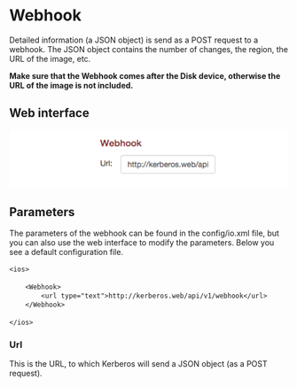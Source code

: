 # Webhook

Detailed information (a JSON object) is send as a POST request to a webhook. The JSON object contains the number of changes, the region, the URL of the image, etc. 

**Make sure that the Webhook comes after the Disk device, otherwise the URL of the image is not included.**

## Web interface 

![Webhook io](4_webhook.png)

## Parameters

The parameters of the webhook can be found in the config/io.xml file, but you can also use the web interface to modify the parameters. Below you see a default configuration file.

	<ios>

		<Webhook>
            <url type="text">http://kerberos.web/api/v1/webhook</url>
        </Webhook>
	    
	</ios>

### Url

This is the URL, to which Kerberos will send a JSON object (as a POST request).